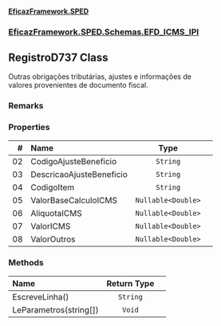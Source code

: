 #### [EficazFramework.SPED](EficazFrameworkSPED.md 'EficazFramework SPED')
### [EficazFramework.SPED.Schemas.EFD_ICMS_IPI](EficazFramework.SPED.Schemas.EFD_ICMS_IPI.md 'EficazFramework.SPED.Schemas.EFD_ICMS_IPI')

## RegistroD737 Class

Outras obrigações tributárias, ajustes e informações de   
valores provenientes de documento fiscal.

### Remarks
### Properties

| # | Name | Type | |
| ---: | :--- | :---: | :--- |
| 02 | CodigoAjusteBeneficio | `String` |  |
| 03 | DescricaoAjusteBeneficio | `String` |  |
| 04 | CodigoItem | `String` |  |
| 05 | ValorBaseCalculoICMS | `Nullable<Double>` |  |
| 06 | AliquotaICMS | `Nullable<Double>` |  |
| 07 | ValorICMS | `Nullable<Double>` |  |
| 08 | ValorOutros | `Nullable<Double>` |  |
### Methods

| Name | Return Type | |
| :--- | :---: | :--- |
| EscreveLinha() | `String` |  |
| LeParametros(string[]) | `Void` |  |
